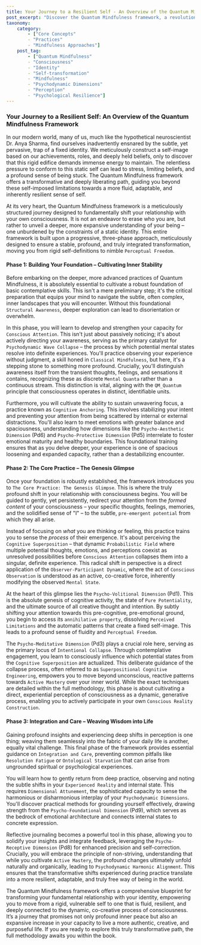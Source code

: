 ```yaml
---
title: Your Journey to a Resilient Self - An Overview of the Quantum Mindfulness Framework
post_excerpt: "Discover the Quantum Mindfulness framework, a revolutionary approach to liberating yourself from a fixed identity and cultivating a fluid, resilient sense of self. This article outlines the three progressive phases of transformation: building foundational contemplative skills, engaging in the core practice of 'Genesis Glimpse' to perceive the pre-emergent potential of consciousness, and integrating these profound insights into daily life for lasting change."
taxonomy:
    category:
        - ["Core Concepts"
        - "Practices"
        - "Mindfulness Approaches"]
    post_tag:
        - ["Quantum Mindfulness"
        - "Consciousness"
        - "Identity"
        - "Self-transformation"
        - "Mindfulness"
        - "Psychodynamic Dimensions"
        - "Perception"
        - "Psychological Resilience"]
---
```

### Your Journey to a Resilient Self: An Overview of the Quantum Mindfulness Framework

In our modern world, many of us, much like the hypothetical neuroscientist Dr. Anya Sharma, find ourselves inadvertently ensnared by the subtle, yet pervasive, trap of a fixed identity. We meticulously construct a self-image based on our achievements, roles, and deeply held beliefs, only to discover that this rigid edifice demands immense energy to maintain. The relentless pressure to conform to this static self can lead to stress, limiting beliefs, and a profound sense of being stuck. The Quantum Mindfulness framework offers a transformative and deeply liberating path, guiding you beyond these self-imposed limitations towards a more fluid, adaptable, and inherently resilient sense of self.

At its very heart, the Quantum Mindfulness framework is a meticulously structured journey designed to fundamentally shift your relationship with your own consciousness. It is not an endeavor to erase who you are, but rather to unveil a deeper, more expansive understanding of your being – one unburdened by the constraints of a static identity. This entire framework is built upon a progressive, three-phase approach, meticulously designed to ensure a stable, profound, and truly integrated transformation, moving you from rigid self-definitions to nimble `Perceptual Freedom`.

#### Phase 1: Building Your Foundation – Cultivating Inner Stability

Before embarking on the deeper, more advanced practices of Quantum Mindfulness, it is absolutely essential to cultivate a robust foundation of basic contemplative skills. This isn't a mere preliminary step; it's the critical preparation that equips your mind to navigate the subtle, often complex, inner landscapes that you will encounter. Without this foundational `Structural Awareness`, deeper exploration can lead to disorientation or overwhelm.

In this phase, you will learn to develop and strengthen your capacity for `Conscious Attention`. This isn't just about passively noticing; it's about actively directing your awareness, serving as the primary catalyst for `Psychodynamic Wave Collapse` – the process by which potential mental states resolve into definite experiences. You'll practice observing your experience without judgment, a skill honed in `Classical Mindfulness`, but here, it's a stepping stone to something more profound. Crucially, you'll distinguish awareness itself from the transient thoughts, feelings, and sensations it contains, recognizing these as discrete `Mental Quanta` rather than a continuous stream. This distinction is vital, aligning with the `QM_Quantum` principle that consciousness operates in distinct, identifiable units.

Furthermore, you will cultivate the ability to sustain unwavering focus, a practice known as `Cognitive Anchoring`. This involves stabilizing your intent and preventing your attention from being scattered by internal or external distractions. You'll also learn to meet emotions with greater balance and spaciousness, understanding how dimensions like the `Psycho-Aesthetic Dimension` (Pd6) and `Psycho-Protective Dimension` (Pd5) interrelate to foster emotional maturity and healthy boundaries. This foundational training ensures that as you delve deeper, your experience is one of spacious loosening and expanded capacity, rather than a destabilizing encounter.

#### Phase 2: The Core Practice – The Genesis Glimpse

Once your foundation is robustly established, the framework introduces you to `The Core Practice: The Genesis Glimpse`. This is where the truly profound shift in your relationship with consciousness begins. You will be guided to gently, yet persistently, redirect your attention from the *formed content* of your consciousness – your specific thoughts, feelings, memories, and the solidified sense of "I" – to the subtle, `pre-emergent potential` from which they all arise.

Instead of focusing on *what* you are thinking or feeling, this practice trains you to sense the *process* of their emergence. It's about perceiving the `Cognitive Superposition` – that dynamic `Probabilistic Field` where multiple potential thoughts, emotions, and perceptions coexist as unresolved possibilities before `Conscious Attention` collapses them into a singular, definite experience. This radical shift in perspective is a direct application of the `Observer-Participant Dynamic`, where the act of `Conscious Observation` is understood as an active, co-creative force, inherently modifying the observed `Mental State`.

At the heart of this glimpse lies the `Psycho-Volitional Dimension` (Pd1). This is the absolute genesis of cognitive activity, the state of `Pure Potentiality`, and the ultimate source of all creative thought and intention. By subtly shifting your attention towards this pre-cognitive, pre-emotional ground, you begin to access its `annihilative property`, dissolving `Perceived Limitations` and the automatic patterns that create a fixed self-image. This leads to a profound sense of fluidity and `Perceptual Freedom`.

The `Psycho-Meditative Dimension` (Pd3) plays a crucial role here, serving as the primary locus of `Intentional Collapse`. Through contemplative engagement, you learn to consciously influence which potential states from the `Cognitive Superposition` are actualized. This deliberate guidance of the collapse process, often referred to as `Superpositional Cognitive Engineering`, empowers you to move beyond unconscious, reactive patterns towards `Active Mastery` over your inner world. While the exact techniques are detailed within the full methodology, this phase is about cultivating a direct, experiential perception of consciousness as a dynamic, generative process, enabling you to actively participate in your own `Conscious Reality Construction`.

#### Phase 3: Integration and Care – Weaving Wisdom into Life

Gaining profound insights and experiencing deep shifts in perception is one thing; weaving them seamlessly into the fabric of your daily life is another, equally vital challenge. This final phase of the framework provides essential guidance on `Integration and Care`, preventing common pitfalls like `Resolution Fatigue` or `Ontological Starvation` that can arise from ungrounded spiritual or psychological experiences.

You will learn how to gently return from deep practice, observing and noting the subtle shifts in your `Experienced Reality` and internal state. This requires `Dimensional Attunement`, the sophisticated capacity to sense the harmonious or disharmonious interplay of your `Psychodynamic Dimensions`. You'll discover practical methods for grounding yourself effectively, drawing strength from the `Psycho-Foundational Dimension` (Pd9), which serves as the bedrock of emotional architecture and connects internal states to concrete expression.

Reflective journaling becomes a powerful tool in this phase, allowing you to solidify your insights and integrate feedback, leveraging the `Psycho-Receptive Dimension` (Pd8) for enhanced precision and self-correction. Crucially, you will embrace the principle of non-striving, understanding that while you cultivate `Active Mastery`, the profound changes ultimately unfold naturally and organically, leading to `Psychodynamic Harmonic Alignment`. This ensures that the transformative shifts experienced during practice translate into a more resilient, adaptable, and truly free way of being in the world.

The Quantum Mindfulness framework offers a comprehensive blueprint for transforming your fundamental relationship with your identity, empowering you to move from a rigid, vulnerable self to one that is fluid, resilient, and deeply connected to the dynamic, co-creative process of consciousness. It’s a journey that promises not only profound inner peace but also an expansive increase in your capacity to live a more authentic, creative, and purposeful life. If you are ready to explore this truly transformative path, the full methodology awaits you within the book.